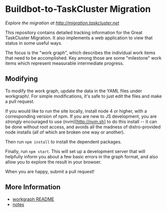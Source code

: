 # Buildbot-to-TaskCluster Migration

*Explore the migration at http://migration.taskcluster.net*

This repository contains detailed tracking information for the Great
TaskCluster Migration.  It also implements a web application to view that
status in some useful ways.

The focus is the "work graph", which describes the individual work items that
need to be accomplished.  Key among those are some "milestone" work items which
represent measurable intermediate progress.

## Modifying

To modify the work graph, update the data in the YAML files under workgraph/.
For simple modifications, it's safe to just edit the files and make a pull request.

If you would like to run the site locally, install node 4 or higher, with a
corresponding version of npm.  If you are new to JS development, you are *strongly*
encouraged to use (nvm)[http://nvm.sh] to do this install -- it can be done without
root access, and avoids all the madness of distro-provided node installs (all of
which are broken one way or another).

Then run `npm install` to install the dependent packages. 

Finally, run `npm start`.  This will set up a development
server that will helpfully inform you about a few basic errors in the graph
format, and also allow you to explore the result in your browser.

When you are happy, submit a pull request!

## More Information

* [workgraph README](workgraph/README.md)
* [notes](NOTES.md)
